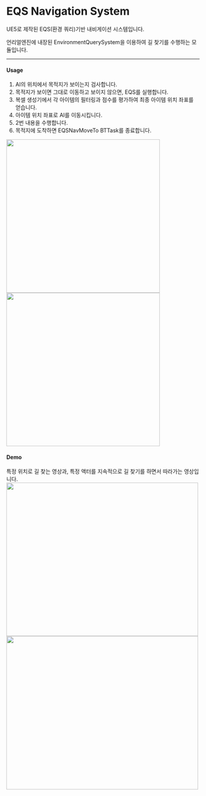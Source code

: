# EQS Navigation System
UE5로 제작된 EQS(환경 쿼리)기반 내비게이션 시스템입니다.

언리얼엔진에 내장된 EnvironmentQuerySystem을 이용하여 길 찾기를 수행하는 모듈입니다.

---

#### Usage
1. AI의 위치에서 목적지가 보이는지 검사합니다.
2. 목적지가 보이면 그대로 이동하고 보이지 않으면, EQS를 실행합니다.
3. 복셀 생성기에서 각 아이템의 필터링과 점수를 평가하여 최종 아이템 위치 좌표를 얻습니다.
4. 아이템 위치 좌표로 AI를 이동시킵니다.
5. 2번 내용을 수행합니다.
6. 목적지에 도착하면 EQSNavMoveTo BTTask를 종료합니다.
<img src="https://github.com/ludensor/EQSNavigationSystem/assets/76856672/5a9b730d-d78a-430a-a1bc-d79bdf9f4b89.png" width="400" height="400"/>
<img src="https://github.com/ludensor/EQSNavigationSystem/assets/76856672/debd033b-ed23-4c94-a578-a4046a69e76a.png" width="400" height="400"/>

#### Demo
특정 위치로 길 찾는 영상과, 특정 액터를 지속적으로 길 찾기를 하면서 따라가는 영상입니다.
<img src="https://github.com/ludensor/EQSNavigationSystem/assets/76856672/a85b853a-4393-4042-b6dd-4da178681d79.gif" width="500" height="400"/>
<img src="https://github.com/ludensor/EQSNavigationSystem/assets/76856672/d2e28186-82e7-4a60-98bc-7fb9627c4387.gif" width="500" height="400"/>

